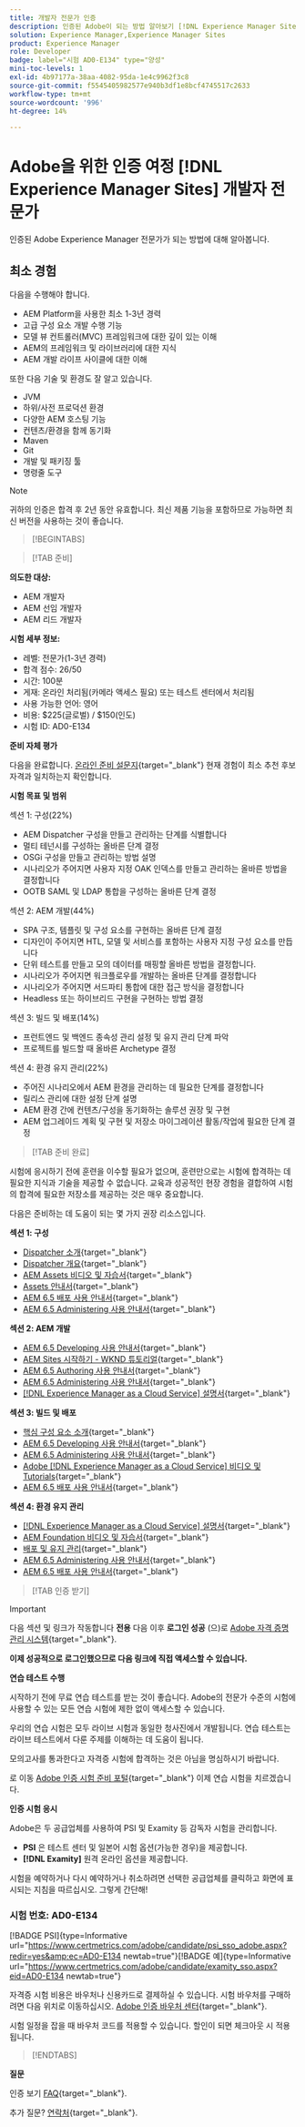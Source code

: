 ```yaml
---
title: 개발자 전문가 인증
description: 인증된 Adobe이 되는 방법 알아보기 [!DNL Experience Manager Sites] 전문가.
solution: Experience Manager,Experience Manager Sites
product: Experience Manager
role: Developer
badge: label="시험 AD0-E134" type="양성"
mini-toc-levels: 1
exl-id: 4b97177a-38aa-4082-95da-1e4c9962f3c8
source-git-commit: f5545405982577e940b3df1e8bcf4745517c2633
workflow-type: tm+mt
source-wordcount: '996'
ht-degree: 14%

---
```


# Adobe을 위한 인증 여정 [!DNL Experience Manager Sites] 개발자 전문가

인증된 Adobe Experience Manager 전문가가 되는 방법에 대해 알아봅니다.

## 최소 경험

다음을 수행해야 합니다.

* AEM Platform을 사용한 최소 1-3년 경력
* 고급 구성 요소 개발 수행 기능
* 모델 뷰 컨트롤러(MVC) 프레임워크에 대한 깊이 있는 이해
* AEM의 프레임워크 및 라이브러리에 대한 지식
* AEM 개발 라이프 사이클에 대한 이해

또한 다음 기술 및 환경도 잘 알고 있습니다.

* JVM
* 하위/사전 프로덕션 환경
* 다양한 AEM 호스팅 기능
* 컨텐츠/환경을 함께 동기화
* Maven
* Git
* 개발 및 패키징 툴
* 명령줄 도구

>[!NOTE]
>
>귀하의 인증은 합격 후 2년 동안 유효합니다. 최신 제품 기능을 포함하므로 가능하면 최신 버전을 사용하는 것이 좋습니다.

>[!BEGINTABS]

>[!TAB 준비]

**의도한 대상:**

* AEM 개발자
* AEM 선임 개발자
* AEM 리드 개발자

**시험 세부 정보:**

* 레벨: 전문가(1-3년 경력)
* 합격 점수: 26/50
* 시간: 100분
* 게재: 온라인 처리됨(카메라 액세스 필요) 또는 테스트 센터에서 처리됨
* 사용 가능한 언어: 영어
* 비용: $225(글로벌) / $150(인도)
* 시험 ID: AD0-E134

**준비 자체 평가**

다음을 완료합니다. [온라인 준비 설문지](https://scorpion.caveon.com/launchpad/ad-q-e129-readiness-questionnaire-for-adobe-aem-assets-developer-professional-exam-copy-9ts38u/ad-q-e116-readiness-questionnaire-for-adobe-aem-developer-expert-exam){target="_blank"} 현재 경험이 최소 추천 후보 자격과 일치하는지 확인합니다.

**시험 목표 및 범위**

섹션 1: 구성(22%)

* AEM Dispatcher 구성을 만들고 관리하는 단계를 식별합니다
* 멀티 테넌시를 구성하는 올바른 단계 결정
* OSGi 구성을 만들고 관리하는 방법 설명
* 시나리오가 주어지면 사용자 지정 OAK 인덱스를 만들고 관리하는 올바른 방법을 결정합니다
* OOTB SAML 및 LDAP 통합을 구성하는 올바른 단계 결정

섹션 2: AEM 개발(44%)

* SPA 구조, 템플릿 및 구성 요소를 구현하는 올바른 단계 결정
* 디자인이 주어지면 HTL, 모델 및 서비스를 포함하는 사용자 지정 구성 요소를 만듭니다
* 단위 테스트를 만들고 모의 데이터를 매핑할 올바른 방법을 결정합니다.
* 시나리오가 주어지면 워크플로우를 개발하는 올바른 단계를 결정합니다
* 시나리오가 주어지면 서드파티 통합에 대한 접근 방식을 결정합니다
* Headless 또는 하이브리드 구현을 구현하는 방법 결정

섹션 3: 빌드 및 배포(14%)

* 프런트엔드 및 백엔드 종속성 관리 설정 및 유지 관리 단계 파악
* 프로젝트를 빌드할 때 올바른 Archetype 결정

섹션 4: 환경 유지 관리(22%)

* 주어진 시나리오에서 AEM 환경을 관리하는 데 필요한 단계를 결정합니다
* 릴리스 관리에 대한 설정 단계 설명
* AEM 환경 간에 컨텐츠/구성을 동기화하는 솔루션 권장 및 구현
* AEM 업그레이드 계획 및 구현 및 저장소 마이그레이션 활동/작업에 필요한 단계 결정

>[!TAB 준비 완료]

시험에 응시하기 전에 훈련을 이수할 필요가 없으며, 훈련만으로는 시험에 합격하는 데 필요한 지식과 기술을 제공할 수 없습니다. 교육과 성공적인 현장 경험을 결합하여 시험의 합격에 필요한 저장소를 제공하는 것은 매우 중요합니다.

다음은 준비하는 데 도움이 되는 몇 가지 권장 리소스입니다.

**섹션 1: 구성**

* [Dispatcher 소개](https://experienceleague.adobe.com/docs/experience-manager-learn/cloud-service/underlying-technology/introduction-dispatcher.html?lang=en){target="_blank"}
* [Dispatcher 개요](https://experienceleague.adobe.com/docs/experience-manager-dispatcher/using/dispatcher.html?lang=en){target="_blank"}
* [AEM Assets 비디오 및 자습서](https://experienceleague.adobe.com/docs/experience-manager-learn/assets/overview.html?lang=en){target="_blank"}
* [Assets 안내서](https://experienceleague.adobe.com/docs/experience-manager-64/assets/home.html?lang=en){target="_blank"}
* [AEM 6.5 배포 사용 안내서](https://experienceleague.adobe.com/docs/experience-manager-65/deploying/home.html?lang=ko){target="_blank"}
* [AEM 6.5 Administering 사용 안내서](https://experienceleague.adobe.com/docs/experience-manager-65/administering/home.html?lang=en){target="_blank"}

**섹션 2: AEM 개발**

* [AEM 6.5 Developing 사용 안내서](https://experienceleague.adobe.com/docs/experience-manager-65/developing/home.html?lang=en){target="_blank"}
* [AEM Sites 시작하기 - WKND 튜토리얼](https://experienceleague.adobe.com/docs/experience-manager-learn/getting-started-wknd-tutorial-develop/overview.html?lang=en){target="_blank"}
* [AEM 6.5 Authoring 사용 안내서](https://experienceleague.adobe.com/docs/experience-manager-65/authoring/home.html?lang=en){target="_blank"}
* [AEM 6.5 Administering 사용 안내서](https://experienceleague.adobe.com/docs/experience-manager-65/administering/home.html?lang=en){target="_blank"}
* [[!DNL Experience Manager as a Cloud Service] 설명서](https://experienceleague.adobe.com/docs/experience-manager-cloud-service/content/home.html?lang=ko){target="_blank"}

**섹션 3: 빌드 및 배포**

* [핵심 구성 요소 소개](https://experienceleague.adobe.com/docs/experience-manager-core-components/using/introduction.html?lang=en){target="_blank"}
* [AEM 6.5 Developing 사용 안내서](https://experienceleague.adobe.com/docs/experience-manager-65/developing/home.html?lang=en){target="_blank"}
* [AEM 6.5 Administering 사용 안내서](https://experienceleague.adobe.com/docs/experience-manager-65/administering/home.html?lang=en){target="_blank"}
* [Adobe [!DNL Experience Manager as a Cloud Service] 비디오 및 Tutorials](https://experienceleague.adobe.com/docs/experience-manager-learn/cloud-service/overview.html?lang=en){target="_blank"}
* [AEM 6.5 배포 사용 안내서](https://experienceleague.adobe.com/docs/experience-manager-65/deploying/home.html?lang=ko){target="_blank"}

**섹션 4: 환경 유지 관리**

* [[!DNL Experience Manager as a Cloud Service] 설명서](https://experienceleague.adobe.com/docs/experience-manager-cloud-service/content/home.html?lang=ko){target="_blank"}
* [AEM Foundation 비디오 및 자습서](https://experienceleague.adobe.com/docs/experience-manager-learn/foundation/overview.html?lang=en){target="_blank"}
* [배포 및 유지 관리](https://experienceleague.adobe.com/docs/experience-manager-64/deploying/deploying/deploy.html?lang=en){target="_blank"}
* [AEM 6.5 Administering 사용 안내서](https://experienceleague.adobe.com/docs/experience-manager-65/administering/home.html?lang=en){target="_blank"}
* [AEM 6.5 배포 사용 안내서](https://experienceleague.adobe.com/docs/experience-manager-65/deploying/home.html?lang=ko){target="_blank"}

>[!TAB 인증 받기]

>[!IMPORTANT]
>
>다음 섹션 및 링크가 작동합니다 **전용**  다음 이후 **로그인 성공** (으)로 [Adobe 자격 증명 관리 시스템](http://www.certmetrics.com/adobe){target="_blank"}.

**이제 성공적으로 로그인했으므로 다음 링크에 직접 액세스할 수 있습니다.**

**연습 테스트 수행**

시작하기 전에 무료 연습 테스트를 받는 것이 좋습니다. Adobe의 전문가 수준의 시험에 사용할 수 있는 모든 연습 시험에 제한 없이 액세스할 수 있습니다.

우리의 연습 시험은 모두 라이브 시험과 동일한 청사진에서 개발됩니다. 연습 테스트는 라이브 테스트에서 다룬 주제를 이해하는 데 도움이 됩니다.

모의고사를 통과한다고 자격증 시험에 합격하는 것은 아님을 명심하시기 바랍니다.

로 이동 [Adobe 인증 시험 준비 포털](https://www.certmetrics.com/adobe/candidate/gmetrix_sso.aspx){target="_blank"} 이제 연습 시험을 치르겠습니다.

**인증 시험 응시**

Adobe은 두 공급업체를 사용하여 PSI 및 Examity 등 감독자 시험을 관리합니다.

* **PSI** 은 테스트 센터 및 일본어 시험 옵션(가능한 경우)을 제공합니다.
* **[!DNL Examity]** 원격 온라인 옵션을 제공합니다.

시험을 예약하거나 다시 예약하거나 취소하려면 선택한 공급업체를 클릭하고 화면에 표시되는 지침을 따르십시오. 그렇게 간단해!

### 시험 번호: AD0-E134

[!BADGE PSI]{type=Informative url="https://www.certmetrics.com/adobe/candidate/psi_sso_adobe.aspx?redir=yes&amp;ec=AD0-E134 newtab=true"}[!BADGE 예]{type=Informative url="https://www.certmetrics.com/adobe/candidate/examity_sso.aspx?eid=AD0-E134 newtab=true"}

자격증 시험 비용은 바우처나 신용카드로 결제하실 수 있습니다. 시험 바우처를 구매하려면 다음 위치로 이동하십시오. [Adobe 인증 바우처 센터](https://market.xvoucher.com/adobe/global){target="_blank"}.

시험 일정을 잡을 때 바우처 코드를 적용할 수 있습니다. 할인이 되면 체크아웃 시 적용됩니다.

>[!ENDTABS]

**질문**

인증 보기 [FAQ](https://experienceleague.adobe.com/docs/certification/certification/faq.html?lang=en){target="_blank"}.

추가 질문? [연락처](mailto:certif@adobe.com){target="_blank"}.
